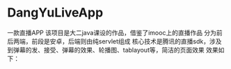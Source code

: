 # DangYuLiveApp
一款直播APP
该项目是大二java课设的作品，借鉴了imooc上的直播作品
分为前后两端，前段是安卓，后端则由纯servlet组成
核心技术是腾讯的直播sdk，涉及到弹幕的发、接受、弹幕的效果、轮播图、tablayout等，简洁的页面效果
效果如下：
